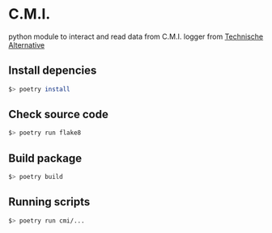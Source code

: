 # C.M.I.
python module to interact and read data from C.M.I. logger from [Technische Alternative](https://www.ta.co.at)

## Install depencies
```sh
$> poetry install
```

## Check source code
```sh
$> poetry run flake8
```

## Build package
```sh
$> poetry build
```

## Running scripts
```sh
$> poetry run cmi/...
```

